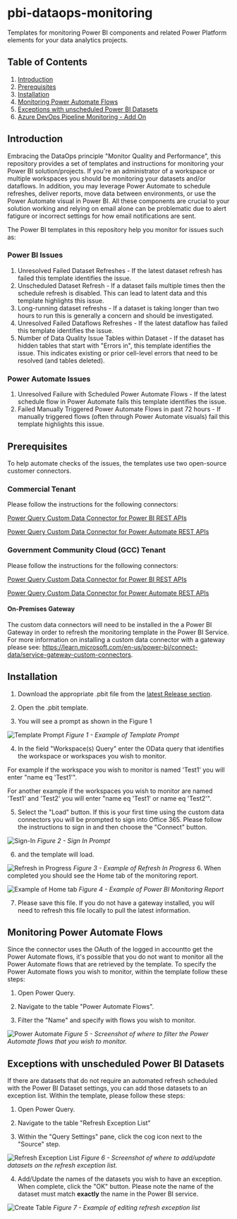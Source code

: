 # pbi-dataops-monitoring
Templates for monitoring Power BI components and related Power Platform elements for your data analytics projects.

## Table of Contents

1. [Introduction](#Introduction)
1. [Prerequisites](#Prerequisites)
1. [Installation](#Installation)
1. [Monitoring Power Automate Flows](#Monitoring-Power-Automate-Flows)
1. [Exceptions with unscheduled Power BI Datasets](#Exceptions-with-unscheduled-Power-BI-Datasets)
1. [Azure DevOps Pipeline Monitoring - Add On](./documentation/Azure-DevOps-Addon.md)


## Introduction

Embracing the DataOps principle "Monitor Quality and Performance", this repository provides a set of templates and instructions for monitoring your Power BI solution/projects.  If you're an administrator of a workspace or multiple workspaces you should be monitoring your datasets and/or dataflows.  In addition, you may leverage Power Automate to schedule refreshes, deliver reports, move data between environments, or use the Power Automate visual in Power BI.  All these components are crucial to your solution working and relying on email alone can be problematic due to alert fatigure or incorrect settings for how email notifications are sent.

The Power BI templates in this repository help you monitor for issues such as:

### Power BI Issues
1. Unresolved Failed Dataset Refreshes -  If the latest dataset refresh has failed this template identifies the issue.
2. Unscheduled Dataset Refresh - If a dataset fails multiple times then the schedule refresh is disabled.  This can lead to latent data and this template highlights this issue.
3. Long-running dataset refreshs - If a dataset is taking longer than two hours to run this is generally a concern and should be investigated.
4. Unresolved Failed Dataflows Refreshes - If the latest dataflow has failed this template identifies the issue.
5. Number of Data Quality Issue Tables within Dataset - If the dataset has hidden tables that start with "Errors in", this template identifies the issue.  This indicates existing or prior cell-level errors that need to be resolved (and tables deleted).

### Power Automate Issues
1. Unresolved Failure with Scheduled Power Automate Flows - If the latest schedule flow in Power Automate fails this template identifies the issue.
2. Failed Manually Triggered Power Automate Flows in past 72 hours - If manually triggered flows (often through Power Automate visuals) fail this template highlights this issue.

## Prerequisites 

To help automate checks of the issues, the templates use two open-source customer connectors.  

### Commercial Tenant
Please follow the instructions for the following connectors:

<a href="https://github.com/kerski/powerquery-connector-pbi-rest-api-commercial#installation" target="_blank">Power Query Custom Data Connector for Power BI REST APIs</a>

<a href="https://github.com/kerski/powerquery-connector-power-automate-rest-api-commercial#installation" target="_blank">Power Query Custom Data Connector for Power Automate REST APIs</a>

### Government Community Cloud (GCC) Tenant
Please follow the instructions for the following connectors:

<a href="https://github.com/kerski/powerquery-connector-pbi-rest-api-gcc#installation" target="_blank">Power Query Custom Data Connector for Power BI REST APIs</a>

<a href="https://github.com/kerski/powerquery-connector-power-automate-rest-api-gcc#installation" target="_blank">Power Query Custom Data Connector for Power Automate REST APIs</a>

#### On-Premises Gateway
The custom data connectors will need to be installed in the a Power BI Gateway in order to refresh the monitoring template in the Power BI Service. For more information on installing a custom data connector with a gateway please see: https://learn.microsoft.com/en-us/power-bi/connect-data/service-gateway-custom-connectors.

## Installation

1. Download the appropriate .pbit file from the <a href="https://github.com/kerski/pbi-dataops-monitoring/releases" target="_blank">latest Release section</a>.  

2. Open the .pbit template.

3. You will see a prompt as shown in the Figure 1

![Template Prompt](./documentation/images/Template%20Prompt.png)
*Figure 1 - Example of Template Prompt*

4. In the field "Workspace(s) Query" enter the OData query that identifies the workspace or workspaces you wish to monitor.

For example if the workspace you wish to monitor is named 'Test1' you will enter "name eq 'Test1'".

For another example if the workspaces you wish to monitor are named 'Test1' and 'Test2' you will enter "name eq 'Test1' or name eq 'Test2'".

5. Select the "Load" button.  If this is your first time using the custom data connectors you will be prompted to sign into Office 365. Please follow the instructions to sign in and then choose the "Connect" button.

![Sign-In](./documentation/images/sign-in.png)
*Figure 2 - Sign In Prompt*

6.  and the template will load.  

![Refresh in Progress](./documentation/images/Refresh%20in%20Progress.png)
*Figure 3 - Example of Refresh In Progress*
6. When completed you should see the Home tab of the monitoring report.

![Example of Home tab](./documentation/images/Example%20Report.png)
*Figure 4 - Example of Power BI Monitoring Report*

7. Please save this file.  If you do not have a gateway installed, you will need to refresh this file locally to pull the latest information.   


## Monitoring Power Automate Flows
Since the connector uses the OAuth of the logged in accountto get the Power Automate flows, it's possible that you do not want to monitor all the Power Automate flows that are retrieved by the template.  To specify the Power Automate flows you wish to monitor, within the template follow these steps:

1. Open Power Query.

2. Navigate to the table "Power Automate Flows".

3. Filter the "Name" and specify with flows you wish to monitor.

![Power Automate](./documentation/images/Power%20Automate.png)
*Figure 5 - Screenshot of where to filter the Power Automate flows that you wish to monitor.*

## Exceptions with unscheduled Power BI Datasets
If there are datasets that do not require an automated refresh scheduled with the Power BI Dataset settings, you can add those datasets to an exception list.  Within the template, please follow these steps:

1. Open Power Query.

2. Navigate to the table "Refresh Exception List"

3. Within the "Query Settings" pane, click the cog icon next to the "Source" step.  

![Refresh Exception List](./documentation/images/Refresh%20Exception%20List.png)
*Figure 6 - Screenshot of where to add/update datasets on the refresh exception list.*

4. Add/Update the names of the datasets you wish to have an exception. When complete, click the "OK" button. Please note the name of the dataset must match **exactly** the name in the Power BI service.

![Create Table](./documentation/images/Create%20Table.png)
*Figure 7 - Example of editing refresh exception list*